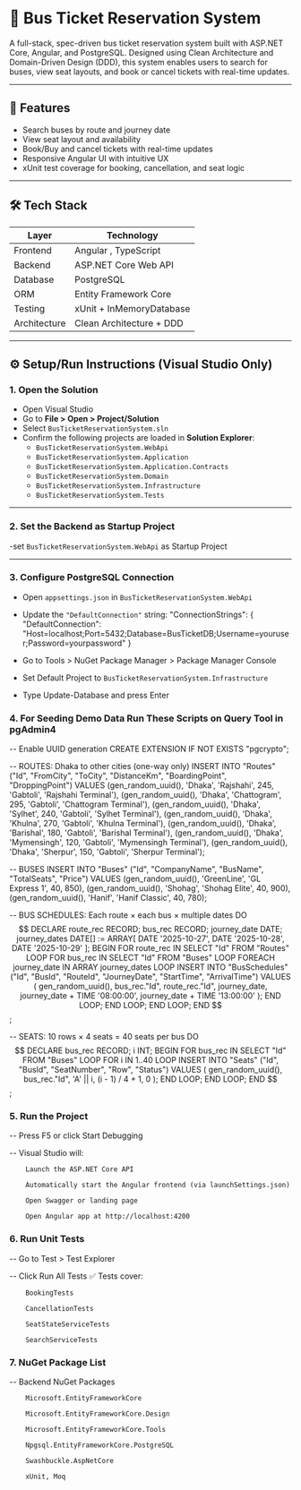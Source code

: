 ﻿# 🚌 Bus Ticket Reservation System

A full-stack, spec-driven bus ticket reservation system built with ASP.NET Core, Angular, and PostgreSQL. 
Designed using Clean Architecture and Domain-Driven Design (DDD), 
this system enables users to search for buses, view seat layouts, and book or cancel tickets with real-time updates.

---

## 🚀 Features

- Search buses by route and journey date  
- View seat layout and availability  
- Book/Buy and cancel tickets with real-time updates  
- Responsive Angular UI with intuitive UX  
- xUnit test coverage for booking, cancellation, and seat logic

---

## 🛠 Tech Stack

| Layer       | Technology                  |
|-------------|-----------------------------|
| Frontend    | Angular , TypeScript     |
| Backend     | ASP.NET Core Web API        |
| Database    | PostgreSQL                  |
| ORM         | Entity Framework Core       |
| Testing     | xUnit + InMemoryDatabase    |
| Architecture| Clean Architecture + DDD    |

---

## ⚙️ Setup/Run Instructions (Visual Studio Only)

### 1. Open the Solution

- Open Visual Studio  
- Go to **File > Open > Project/Solution**  
- Select `BusTicketReservationSystem.sln`  
- Confirm the following projects are loaded in **Solution Explorer**:
  - `BusTicketReservationSystem.WebApi`  
  - `BusTicketReservationSystem.Application`
  - `BusTicketReservationSystem.Application.Contracts`
  - `BusTicketReservationSystem.Domain`  
  - `BusTicketReservationSystem.Infrastructure`  
  - `BusTicketReservationSystem.Tests`

---

### 2. Set the Backend as Startup Project

-set `BusTicketReservationSystem.WebApi` as Startup Project


---

### 3. Configure PostgreSQL Connection

- Open `appsettings.json` in `BusTicketReservationSystem.WebApi` 
- Update the `"DefaultConnection"` string:
  "ConnectionStrings": {
    "DefaultConnection": "Host=localhost;Port=5432;Database=BusTicketDB;Username=youruser;Password=yourpassword"
  }
- Go to Tools > NuGet Package Manager > Package Manager Console

- Set Default Project to `BusTicketReservationSystem.Infrastructure` 

- Type Update-Database and press Enter

### 4. For Seeding Demo Data Run These Scripts on Query Tool in pgAdmin4 

-- Enable UUID generation
CREATE EXTENSION IF NOT EXISTS "pgcrypto";

-- ROUTES: Dhaka to other cities (one-way only)
INSERT INTO "Routes" ("Id", "FromCity", "ToCity", "DistanceKm", "BoardingPoint", "DroppingPoint") VALUES
  (gen_random_uuid(), 'Dhaka', 'Rajshahi', 245, 'Gabtoli', 'Rajshahi Terminal'),
  (gen_random_uuid(), 'Dhaka', 'Chattogram', 295, 'Gabtoli', 'Chattogram Terminal'),
  (gen_random_uuid(), 'Dhaka', 'Sylhet', 240, 'Gabtoli', 'Sylhet Terminal'),
  (gen_random_uuid(), 'Dhaka', 'Khulna', 270, 'Gabtoli', 'Khulna Terminal'),
  (gen_random_uuid(), 'Dhaka', 'Barishal', 180, 'Gabtoli', 'Barishal Terminal'),
  (gen_random_uuid(), 'Dhaka', 'Mymensingh', 120, 'Gabtoli', 'Mymensingh Terminal'),
  (gen_random_uuid(), 'Dhaka', 'Sherpur', 150, 'Gabtoli', 'Sherpur Terminal');

-- BUSES
INSERT INTO "Buses" ("Id", "CompanyName", "BusName", "TotalSeats", "Price") VALUES
  (gen_random_uuid(), 'GreenLine', 'GL Express 1', 40, 850),
  (gen_random_uuid(), 'Shohag', 'Shohag Elite', 40, 900),
  (gen_random_uuid(), 'Hanif', 'Hanif Classic', 40, 780);

-- BUS SCHEDULES: Each route × each bus × multiple dates
DO $$
DECLARE
  route_rec RECORD;
  bus_rec RECORD;
  journey_date DATE;
  journey_dates DATE[] := ARRAY[
    DATE '2025-10-27',
    DATE '2025-10-28',
    DATE '2025-10-29'
  ];
BEGIN
  FOR route_rec IN SELECT "Id" FROM "Routes" LOOP
    FOR bus_rec IN SELECT "Id" FROM "Buses" LOOP
      FOREACH journey_date IN ARRAY journey_dates LOOP
        INSERT INTO "BusSchedules" ("Id", "BusId", "RouteId", "JourneyDate", "StartTime", "ArrivalTime")
        VALUES (
          gen_random_uuid(),
          bus_rec."Id",
          route_rec."Id",
          journey_date,
          journey_date + TIME '08:00:00',
          journey_date + TIME '13:00:00'
        );
      END LOOP;
    END LOOP;
  END LOOP;
END $$;

-- SEATS: 10 rows × 4 seats = 40 seats per bus
DO $$
DECLARE
  bus_rec RECORD;
  i INT;
BEGIN
  FOR bus_rec IN SELECT "Id" FROM "Buses" LOOP
    FOR i IN 1..40 LOOP
      INSERT INTO "Seats" ("Id", "BusId", "SeatNumber", "Row", "Status")
      VALUES (
        gen_random_uuid(),
        bus_rec."Id",
        'A' || i,
        (i - 1) / 4 + 1,
        0
      );
    END LOOP;
  END LOOP;
END $$;

### 5. Run the Project

   --   Press F5 or click Start Debugging

   --   Visual Studio will:

        Launch the ASP.NET Core API

        Automatically start the Angular frontend (via launchSettings.json)

        Open Swagger or landing page

        Open Angular app at http://localhost:4200


### 6. Run Unit Tests

  -- Go to Test > Test Explorer

  -- Click Run All Tests ✅ Tests cover:

        BookingTests

        CancellationTests

        SeatStateServiceTests
        
        SearchServiceTests

### 7. NuGet Package List

   --   Backend NuGet Packages
    
        Microsoft.EntityFrameworkCore

        Microsoft.EntityFrameworkCore.Design

        Microsoft.EntityFrameworkCore.Tools

        Npgsql.EntityFrameworkCore.PostgreSQL

        Swashbuckle.AspNetCore

        xUnit, Moq
